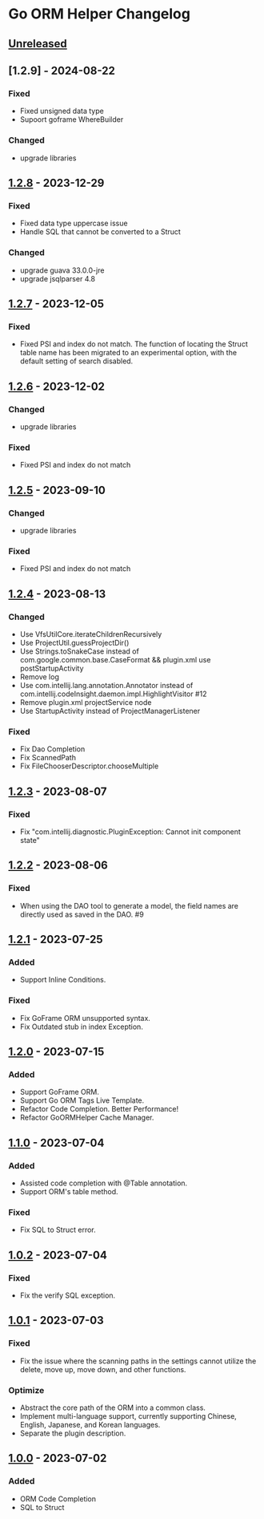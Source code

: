 <!-- Keep a Changelog guide -> https://keepachangelog.com -->

# Go ORM Helper Changelog

## [Unreleased]

## [1.2.9] - 2024-08-22

### Fixed

- Fixed unsigned data type 
- Supoort goframe WhereBuilder

### Changed

- upgrade libraries

## [1.2.8] - 2023-12-29

### Fixed

- Fixed data type uppercase issue
- Handle SQL that cannot be converted to a Struct

### Changed

- upgrade guava 33.0.0-jre
- upgrade jsqlparser 4.8

## [1.2.7] - 2023-12-05

### Fixed

- Fixed PSI and index do not match. The function of locating the Struct table name has been migrated to an experimental option, with the default setting of search disabled.

## [1.2.6] - 2023-12-02

### Changed

- upgrade libraries

### Fixed

- Fixed PSI and index do not match

## [1.2.5] - 2023-09-10

### Changed

- upgrade libraries

### Fixed

- Fixed PSI and index do not match

## [1.2.4] - 2023-08-13

### Changed

- Use VfsUtilCore.iterateChildrenRecursively
- Use ProjectUtil.guessProjectDir()
- Use Strings.toSnakeCase instead of com.google.common.base.CaseFormat && plugin.xml use postStartupActivity
- Remove log
- Use com.intellij.lang.annotation.Annotator instead of com.intellij.codeInsight.daemon.impl.HighlightVisitor #12
- Remove plugin.xml projectService node
- Use StartupActivity instead of ProjectManagerListener

### Fixed

- Fix Dao Completion
- Fix ScannedPath
- Fix FileChooserDescriptor.chooseMultiple

## [1.2.3] - 2023-08-07

### Fixed

- Fix "com.intellij.diagnostic.PluginException: Cannot init component state"

## [1.2.2] - 2023-08-06

### Fixed

- When using the DAO tool to generate a model, the field names are directly used as saved in the DAO. #9

## [1.2.1] - 2023-07-25

### Added

- Support Inline Conditions.

### Fixed

- Fix GoFrame ORM unsupported syntax.
- Fix Outdated stub in index Exception.

## [1.2.0] - 2023-07-15

### Added

- Support GoFrame ORM.
- Support Go ORM Tags Live Template.
- Refactor Code Completion. Better Performance!
- Refactor GoORMHelper Cache Manager.

## [1.1.0] - 2023-07-04

### Added

- Assisted code completion with @Table annotation.
- Support ORM's table method.

### Fixed

- Fix SQL to Struct error.

## [1.0.2] - 2023-07-04

### Fixed

- Fix the verify SQL exception.

## [1.0.1] - 2023-07-03

### Fixed

- Fix the issue where the scanning paths in the settings cannot utilize the delete, move up, move down, and other
  functions.

### Optimize

- Abstract the core path of the ORM into a common class.
- Implement multi-language support, currently supporting Chinese, English, Japanese, and Korean languages.
- Separate the plugin description.

## [1.0.0] - 2023-07-02

### Added

- ORM Code Completion
- SQL to Struct

[Unreleased]: https://github.com/maiqingqiang/go-orm-helper/compare/v1.2.8...HEAD
[1.2.8]: https://github.com/maiqingqiang/go-orm-helper/compare/v1.2.7...v1.2.8
[1.2.7]: https://github.com/maiqingqiang/go-orm-helper/compare/v1.2.6...v1.2.7
[1.2.6]: https://github.com/maiqingqiang/go-orm-helper/compare/v1.2.5...v1.2.6
[1.2.5]: https://github.com/maiqingqiang/go-orm-helper/compare/v1.2.4...v1.2.5
[1.2.4]: https://github.com/maiqingqiang/go-orm-helper/compare/v1.2.3...v1.2.4
[1.2.3]: https://github.com/maiqingqiang/go-orm-helper/compare/v1.2.2...v1.2.3
[1.2.2]: https://github.com/maiqingqiang/go-orm-helper/compare/v1.2.1...v1.2.2
[1.2.1]: https://github.com/maiqingqiang/go-orm-helper/compare/v1.2.0...v1.2.1
[1.2.0]: https://github.com/maiqingqiang/go-orm-helper/compare/v1.1.0...v1.2.0
[1.1.0]: https://github.com/maiqingqiang/go-orm-helper/compare/v1.0.2...v1.1.0
[1.0.2]: https://github.com/maiqingqiang/go-orm-helper/compare/v1.0.1...v1.0.2
[1.0.1]: https://github.com/maiqingqiang/go-orm-helper/compare/v1.0.0...v1.0.1
[1.0.0]: https://github.com/maiqingqiang/go-orm-helper/tree/v1.0.0
